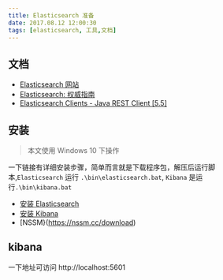 ```yaml
---
title: Elasticsearch 准备
date: 2017.08.12 12:00:30
tags: [elasticsearch, 工具,文档]
---
```


## 文档

* [Elasticsearch 网站](https://www.elastic.co/)
* [Elasticsearch: 权威指南](https://elasticsearch.cn/book/elasticsearch_definitive_guide_2.x/index.html)
* [Elasticsearch Clients - Java REST Client [5.5]](https://www.elastic.co/guide/en/elasticsearch/client/java-rest/current/index.html)

## 安装
> 本文使用 Windows 10 下操作

一下链接有详细安装步骤，简单而言就是下载程序包，解压后运行脚本,`Elasticsearch` 运行 `.\bin\elasticsearch.bat`, `Kibana` 是运行`.\bin\kibana.bat`
* [安装 Elasticsearch](https://www.elastic.co/guide/en/elasticsearch/reference/current/install-elasticsearch.html#install-elasticsearch)
* [安装 Kibana](https://www.elastic.co/guide/en/kibana/current/install.html)
* [NSSM}(https://nssm.cc/download)

## kibana
一下地址可访问
http://localhost:5601
